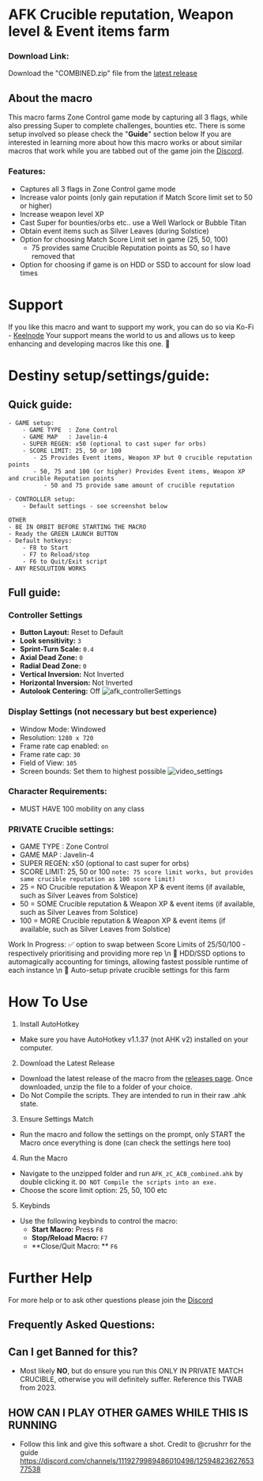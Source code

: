 # AFK Crucible reputation, Weapon level & Event items farm
### Download Link:
Download the "COMBINED.zip" file from the [latest release](https://github.com/KeelNode/afk_pvp_tabbedout_zc/releases/)

## About the macro
This macro farms Zone Control game mode by capturing all 3 flags, while also pressing Super to complete challenges, bounties etc. There is some setup involved so please check the "**Guide**" section below
If you are interested in learning more about how this macro works or about similar macros that work while you are tabbed out of the game join the [Discord](https://thrallway.com).

### Features:
- Captures all 3 flags in Zone Control game mode
- Increase valor points (only gain reputation if Match Score limit set to 50 or higher)
- Increase weapon level XP
- Cast Super for bounties/orbs etc.. use a Well Warlock or Bubble Titan
- Obtain event items such as Silver Leaves (during Solstice)
- Option for choosing Match Score Limit set in game (25, 50, 100)
  - 75 provides same Crucible Reputation points as 50, so I have removed that
- Option for choosing if game is on HDD or SSD to account for slow load times

# Support
If you like this macro and want to support my work, you can do so via Ko-Fi - [Keelnode](https://ko-fi.com/kielchrishi)
Your support means the world to us and allows us to keep enhancing and developing macros like this one. 🥰

# Destiny setup/settings/guide:
## Quick guide:
```
- GAME setup:
    - GAME TYPE  : Zone Control
    - GAME MAP   : Javelin-4
    - SUPER REGEN: x50 (optional to cast super for orbs)
    - SCORE LIMIT: 25, 50 or 100
       - 25 Provides Event items, Weapon XP but 0 crucible reputation points 
       - 50, 75 and 100 (or higher) Provides Event items, Weapon XP and crucible Reputation points
          - 50 and 75 provide same amount of crucible reputation

- CONTROLLER setup:
    - Default settings - see screenshot below

OTHER 
- BE IN ORBIT BEFORE STARTING THE MACRO 
- Ready the GREEN LAUNCH BUTTON 
- Default hotkeys: 
    - F8 to Start
    - F7 to Reload/stop
    - F6 to Quit/Exit script
- ANY RESOLUTION WORKS
```
  
## Full guide:

### Controller Settings
- **Button Layout:** Reset to Default
- **Look sensitivity:** `3`
- **Sprint-Turn Scale:** `0.4`
- **Axial Dead Zone:** `0`
- **Radial Dead Zone:** `0`
- **Vertical Inversion:** Not Inverted
- **Horizontal Inversion:** Not Inverted
- **Autolook Centering:** Off
![afk_controllerSettings](https://github.com/user-attachments/assets/ef717555-ea9b-4537-a74d-8496265249fa)

### Display Settings (not necessary but best experience)
- Window Mode: Windowed
- Resolution: `1280 x 720`
- Frame rate cap enabled: `on`
- Frame rate cap: `30`
- Field of View: `105`
- Screen bounds: Set them to highest possible
![video_settings](https://github.com/user-attachments/assets/66a49ce9-8f33-4c8b-b426-e955a05ec8ff)

### Character Requirements:
- MUST HAVE 100 mobility on any class

### PRIVATE Crucible settings:
 - GAME TYPE  : Zone Control
 - GAME MAP   : Javelin-4
 - SUPER REGEN: x50 (optional to cast super for orbs)
 - SCORE LIMIT: 25, 50 or 100
`note: 75 score limit works, but provides same crucible reputation as 100 score limit)`
  - 25  = NO   Crucible reputation & Weapon XP & event items (if available, such as Silver Leaves from Solstice)
  - 50  = SOME Crucible reputation & Weapon XP & event items (if available, such as Silver Leaves from Solstice)
  - 100 = MORE Crucible reputation & Weapon XP & event items (if available, such as Silver Leaves from Solstice)

Work In Progress:
✅ option to swap between Score Limits of 25/50/100 - respectively prioritising and providing more rep \n
🚧 HDD/SSD options to automagically accounting for timings, allowing fastest possible runtime of each instance  \n
🚧 Auto-setup private crucible settings for this farm

# How To Use
1. Install AutoHotkey
- Make sure you have AutoHotkey v1.1.37 (not AHK v2) installed on your computer.

2. Download the Latest Release
- Download the latest release of the macro from the [releases page](https://github.com/KeelNode/afk_pvp_tabbedout_zc/releases).
Once downloaded, unzip the file to a folder of your choice.
- Do Not Compile the scripts. They are intended to run in their raw .ahk state.

3. Ensure Settings Match
- Run the macro and follow the settings on the prompt, only START the Macro once everything is done (can check the settings here too)
  
4. Run the Macro
- Navigate to the unzipped folder and run `AFK_zC_ACB_combined.ahk` by double clicking it. `DO NOT Compile the scripts into an exe.`
- Choose the score limit option: 25, 50, 100 etc

5. Keybinds
- Use the following keybinds to control the macro:
    - **Start Macro:** Press `F8`
    - **Stop/Reload Macro:** `F7`
    - **Close/Quit Macro: ** `F6`

# Further Help
For more help or to ask other questions please join the [Discord](https://thrallway.com)

## Frequently Asked Questions:
## Can I get Banned for this?
- Most likely **NO**, but do ensure you run this ONLY IN PRIVATE MATCH CRUCIBLE, otherwise you will definitely suffer. Reference this TWAB from 2023.

## HOW CAN I PLAY OTHER GAMES WHILE THIS IS RUNNING
- Follow this link and give this software a shot. Credit to @crushrr for the guide https://discord.com/channels/1119279989486010498/1259482362765377538
